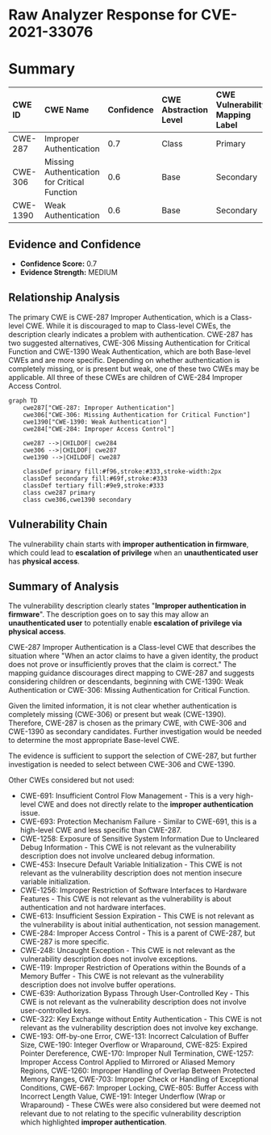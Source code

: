 # Raw Analyzer Response for CVE-2021-33076

# Summary
| CWE ID  | CWE Name                                                    | Confidence | CWE Abstraction Level | CWE Vulnerability Mapping Label | CWE-Vulnerability Mapping Notes |
| :-------- | :---------------------------------------------------------- | :---------- | :-------------------- | :------------------------------ | :------------------------------ |
| CWE-287   | Improper Authentication                                     | 0.7         | Class                 | Primary                         | Discouraged                   |
| CWE-306   | Missing Authentication for Critical Function              | 0.6         | Base                  | Secondary                       | Allowed                         |
| CWE-1390  | Weak Authentication                                         | 0.6         | Base                  | Secondary                       | Allowed                         |

## Evidence and Confidence

*   **Confidence Score:** 0.7
*   **Evidence Strength:** MEDIUM

## Relationship Analysis
The primary CWE is CWE-287 Improper Authentication, which is a Class-level CWE. While it is discouraged to map to Class-level CWEs, the description clearly indicates a problem with authentication. CWE-287 has two suggested alternatives, CWE-306 Missing Authentication for Critical Function and CWE-1390 Weak Authentication, which are both Base-level CWEs and are more specific. Depending on whether authentication is completely missing, or is present but weak, one of these two CWEs may be applicable. All three of these CWEs are children of CWE-284 Improper Access Control.

```mermaid
graph TD
    cwe287["CWE-287: Improper Authentication"]
    cwe306["CWE-306: Missing Authentication for Critical Function"]
    cwe1390["CWE-1390: Weak Authentication"]
    cwe284["CWE-284: Improper Access Control"]
    
    cwe287 -->|CHILDOF| cwe284
    cwe306 -->|CHILDOF| cwe287
    cwe1390 -->|CHILDOF| cwe287
    
    classDef primary fill:#f96,stroke:#333,stroke-width:2px
    classDef secondary fill:#69f,stroke:#333
    classDef tertiary fill:#9e9,stroke:#333
    class cwe287 primary
    class cwe306,cwe1390 secondary
```

## Vulnerability Chain
The vulnerability chain starts with **improper authentication in firmware**, which could lead to **escalation of privilege** when an **unauthenticated user** has **physical access**.

## Summary of Analysis
The vulnerability description clearly states "**Improper authentication in firmware**". The description goes on to say this may allow an **unauthenticated user** to potentially enable **escalation of privilege via physical access**.

CWE-287 Improper Authentication is a Class-level CWE that describes the situation where "When an actor claims to have a given identity, the product does not prove or insufficiently proves that the claim is correct." The mapping guidance discourages direct mapping to CWE-287 and suggests considering children or descendants, beginning with CWE-1390: Weak Authentication or CWE-306: Missing Authentication for Critical Function.

Given the limited information, it is not clear whether authentication is completely missing (CWE-306) or present but weak (CWE-1390). Therefore, CWE-287 is chosen as the primary CWE, with CWE-306 and CWE-1390 as secondary candidates. Further investigation would be needed to determine the most appropriate Base-level CWE.

The evidence is sufficient to support the selection of CWE-287, but further investigation is needed to select between CWE-306 and CWE-1390.

Other CWEs considered but not used:
*   CWE-691: Insufficient Control Flow Management - This is a very high-level CWE and does not directly relate to the **improper authentication** issue.
*   CWE-693: Protection Mechanism Failure - Similar to CWE-691, this is a high-level CWE and less specific than CWE-287.
*   CWE-1258: Exposure of Sensitive System Information Due to Uncleared Debug Information - This CWE is not relevant as the vulnerability description does not involve uncleared debug information.
*   CWE-453: Insecure Default Variable Initialization - This CWE is not relevant as the vulnerability description does not mention insecure variable initialization.
*   CWE-1256: Improper Restriction of Software Interfaces to Hardware Features - This CWE is not relevant as the vulnerability is about authentication and not hardware interfaces.
*   CWE-613: Insufficient Session Expiration - This CWE is not relevant as the vulnerability is about initial authentication, not session management.
*   CWE-284: Improper Access Control - This is a parent of CWE-287, but CWE-287 is more specific.
*   CWE-248: Uncaught Exception - This CWE is not relevant as the vulnerability description does not involve exceptions.
*   CWE-119: Improper Restriction of Operations within the Bounds of a Memory Buffer - This CWE is not relevant as the vulnerability description does not involve buffer operations.
*   CWE-639: Authorization Bypass Through User-Controlled Key - This CWE is not relevant as the vulnerability description does not involve user-controlled keys.
*   CWE-322: Key Exchange without Entity Authentication - This CWE is not relevant as the vulnerability description does not involve key exchange.
*   CWE-193: Off-by-one Error, CWE-131: Incorrect Calculation of Buffer Size, CWE-190: Integer Overflow or Wraparound, CWE-825: Expired Pointer Dereference, CWE-170: Improper Null Termination, CWE-1257: Improper Access Control Applied to Mirrored or Aliased Memory Regions, CWE-1260: Improper Handling of Overlap Between Protected Memory Ranges, CWE-703: Improper Check or Handling of Exceptional Conditions, CWE-667: Improper Locking, CWE-805: Buffer Access with Incorrect Length Value, CWE-191: Integer Underflow (Wrap or Wraparound) - These CWEs were also considered but were deemed not relevant due to not relating to the specific vulnerability description which highlighted **improper authentication**.